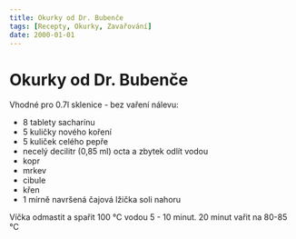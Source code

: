 ```yaml
---
title: Okurky od Dr. Bubenče
tags: [Recepty, Okurky, Zavařování]
date: 2000-01-01
---
```


# Okurky od Dr. Bubenče

Vhodné pro 0.7l sklenice - bez vaření nálevu:

* 8 tablety sacharínu
* 5 kuličky nového koření
* 5 kuliček celého pepře
* necelý decilitr (0,85 ml) octa a zbytek odlít vodou
* kopr
* mrkev
* cibule
* křen
* 1 mírně navršená čajová lžička soli nahoru


Víčka odmastit a spařit 100 °C vodou 5 - 10 minut.
20 minut vařit na 80-85 °C

